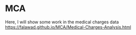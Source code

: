 # MCA
Here, I will show some work in the medical charges data
https://falawad.github.io/MCA/Medical-Charges-Analysis.html
